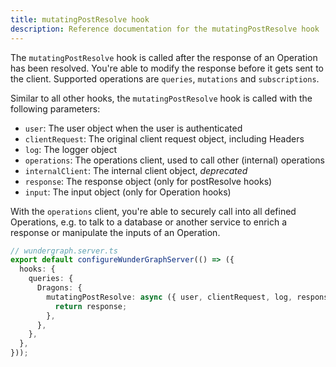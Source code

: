 ```yaml
---
title: mutatingPostResolve hook
description: Reference documentation for the mutatingPostResolve hook
---
```


The `mutatingPostResolve` hook is called after the response of an Operation has been resolved.
You're able to modify the response before it gets sent to the client.
Supported operations are `queries`, `mutations` and `subscriptions`.

Similar to all other hooks,
the `mutatingPostResolve` hook is called with the following parameters:

- `user`: The user object when the user is authenticated
- `clientRequest`: The original client request object, including Headers
- `log`: The logger object
- `operations`: The operations client, used to call other (internal) operations
- `internalClient`: The internal client object, _deprecated_
- `response`: The response object (only for postResolve hooks)
- `input`: The input object (only for Operation hooks)

With the `operations` client,
you're able to securely call into all defined Operations,
e.g. to talk to a database or another service to enrich a response or manipulate the inputs of an Operation.

```typescript
// wundergraph.server.ts
export default configureWunderGraphServer(() => ({
  hooks: {
    queries: {
      Dragons: {
        mutatingPostResolve: async ({ user, clientRequest, log, response, operations, internalClient }) => {
          return response;
        },
      },
    },
  },
}));
```
